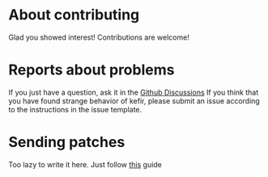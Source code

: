 # About contributing
Glad you showed interest! Contributions are welcome!
# Reports about problems
If you just have a question, ask it in the [Github Discussions](https://github.com/Yourun-proger/kefir/discussions)
If you think that you have found strange behavior of kefir, please submit an issue according to the instructions in the issue template.
# Sending patches
Too lazy to write it here. Just follow [this](https://github.com/Yourun-proger/kefir/wiki/Developer-Guide) guide